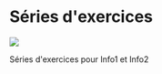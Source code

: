 # Séries d'exercices

![](https://travis-ci.org/heig-tin-info/exercises-series.svg?branch=master)

Séries d'exercices pour Info1 et Info2